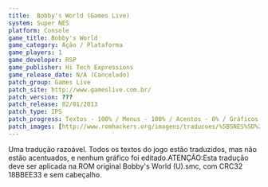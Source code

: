 ```yaml
---
title:  Bobby's World (Games Live)
system: Super NES
platform: Console
game_title: Bobby's World
game_category: Ação / Plataforma
game_players: 1
game_developer: RSP
game_publisher: Hi Tech Expressions
game_release_date: N/A (Cancelado)
patch_group: Games Live
patch_site: http://www.gameslive.com.br/
patch_version: ???
patch_release: 02/01/2013
patch_type: IPS
patch_progress: Textos - 100% / Menus - 100% / Acentos - 0% / Gráficos - 0%
patch_images: [http://www.romhackers.org/imagens/traducoes/%5BSNES%5D%20Bobby's%20World%20-%20Games%20Live%20-%201.png,http://www.romhackers.org/imagens/traducoes/%5BSNES%5D%20Bobby's%20World%20-%20Games%20Live%20-%202.png,http://www.romhackers.org/imagens/traducoes/%5BSNES%5D%20Bobby's%20World%20-%20Games%20Live%20-%203.png]
---
```

Uma tradução razoável. Todos os textos do jogo estão traduzidos, mas não estão acentuados, e nenhum gráfico foi editado.ATENÇÃO:Esta tradução deve ser aplicada na ROM original Bobby's World (U).smc, com CRC32 18BBEE33 e sem cabeçalho.